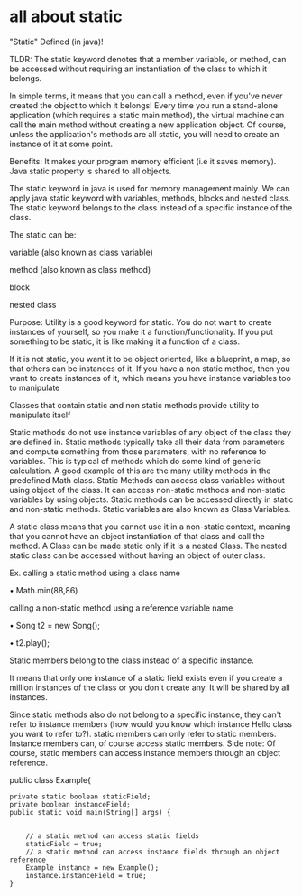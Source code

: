 # all about static
"Static" Defined (in java)!

TLDR: The static keyword denotes that a member variable, or method, can be accessed without requiring an instantiation of the class to which it belongs.

In simple terms, it means that you can call a method, even if you've never created the object to which it belongs! Every time you run a stand-alone application (which requires a static main method), the virtual machine can call the main method without creating a new application object. Of course, unless the application's methods are all static, you will need to create an instance of it at some point.

Benefits: It makes your program memory efficient (i.e it saves memory).
Java static property is shared to all objects.

The static keyword in java is used for memory management mainly. We can apply java static keyword with variables, methods, blocks and nested class. The static keyword belongs to the class instead of a specific instance of the class.

The static can be:

variable (also known as class variable)

method (also known as class method)

block

nested class

Purpose: Utility is a good keyword for static. You do not want to create instances of yourself, so you make it a function/functionality. If you put something to be static, it is like making it a function of a class.

If it is not static, you want it to be object oriented, like a blueprint, a map, so that others can be instances of it. 
If you have a non static method, then you want to create instances of it, which means you have instance variables too to manipulate

Classes that contain static and non static methods provide utility to manipulate itself

Static methods do not use instance variables of any object of the class they are defined in. Static methods typically take all their data from parameters and compute something from those parameters, with no reference to variables. This is typical of methods which do some kind of generic calculation. A good example of this are the many utility methods in the predefined Math class. 
Static Methods can access class variables without using object of the class. It can access non-static methods and non-static variables by using objects. Static methods can be accessed directly in static and non-static methods. Static variables are also known as Class Variables.

A static class means that you cannot use it in a non-static context, meaning that you cannot have an object instantiation of that class and call the method. A Class can be made static only if it is a nested Class. The nested static class can be accessed without having an object of outer class.

Ex. 
calling a static method using a class name

•		Math.min(88,86)

calling a non-static method using a reference variable name

•		Song t2 = new Song();

•		t2.play();

Static members belong to the class instead of a specific instance.

It means that only one instance of a static field exists even if you create a million instances of the class or you don't create any. It will be shared by all instances.

Since static methods also do not belong to a specific instance, they can't refer to instance members (how would you know which instance Hello class you want to refer to?). static members can only refer to static members. Instance members can, of course access static members. Side note: Of course, static members can access instance members through an object reference.

public class Example{

    private static boolean staticField;
    private boolean instanceField;
    public static void main(String[] args) {
       
       
        // a static method can access static fields
        staticField = true;
        // a static method can access instance fields through an object reference
        Example instance = new Example();
        instance.instanceField = true;
    }

